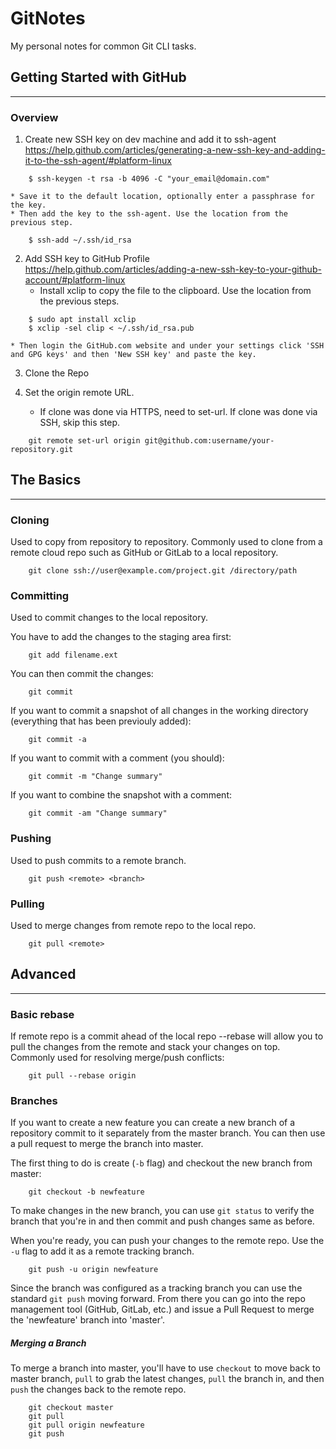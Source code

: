 # GitNotes

My personal notes for common Git CLI tasks. 

## Getting Started with GitHub
---

### Overview
1. Create new SSH key on dev machine and add it to ssh-agent  
https://help.github.com/articles/generating-a-new-ssh-key-and-adding-it-to-the-ssh-agent/#platform-linux  
```
	$ ssh-keygen -t rsa -b 4096 -C "your_email@domain.com"
```

	* Save it to the default location, optionally enter a passphrase for the key.
	* Then add the key to the ssh-agent. Use the location from the previous step.

```
	$ ssh-add ~/.ssh/id_rsa
```

2. Add SSH key to GitHub Profile  
https://help.github.com/articles/adding-a-new-ssh-key-to-your-github-account/#platform-linux  
	* Install xclip to copy the file to the clipboard. Use the location from the previous steps.

```
	$ sudo apt install xclip
	$ xclip -sel clip < ~/.ssh/id_rsa.pub
```

	* Then login the GitHub.com website and under your settings click 'SSH and GPG keys' and then 'New SSH key' and paste the key.

3. Clone the Repo  

4. Set the origin remote URL.
	* If clone was done via HTTPS, need to set-url. If clone was done via SSH, skip this step.
	
```
	git remote set-url origin git@github.com:username/your-repository.git
```

## The Basics
---

### Cloning
Used to copy from repository to repository. Commonly used to clone from a remote cloud repo such as GitHub or GitLab to a local repository.
```
	git clone ssh://user@example.com/project.git /directory/path
```	
### Committing
Used to commit changes to the local repository.

You have to add the changes to the staging area first:
```
	git add filename.ext
```	
You can then commit the changes:
```
	git commit
```	
If you want to commit a snapshot of all changes in the working directory (everything that has been previouly added):
```
	git commit -a
```	
If you want to commit with a comment (you should):
```
	git commit -m "Change summary"
```	
If you want to combine the snapshot with a comment:
```
	git commit -am "Change summary"
```	
### Pushing
Used to push commits to a remote branch.
```
	git push <remote> <branch>
```	
### Pulling
Used to merge changes from remote repo to the local repo.
```
	git pull <remote>
```
## Advanced
---

### Basic rebase
If remote repo is a commit ahead of the local repo --rebase will allow you to pull the changes from the remote and stack your changes on top. Commonly used for resolving merge/push conflicts:
```
	git pull --rebase origin
```	
### Branches
If you want to create a new feature you can create a new branch of a repository commit to it separately from the master branch. You can then use a pull request to merge the branch into master.

The first thing to do is create (`-b` flag) and checkout the new branch from master:
```
	git checkout -b newfeature
```	
To make changes in the new branch, you can use `git status` to verify the branch that you're in and then commit and push changes same as before.

When you're ready, you can push your changes to the remote repo. Use the `-u` flag to add it as a remote tracking branch.
```
	git push -u origin newfeature
```	
Since the branch was configured as a tracking branch you can use the standard `git push` moving forward. From there you can go into the repo management tool (GitHub, GitLab, etc.) and issue a Pull Request to merge the 'newfeature' branch into 'master'.

##### Merging a Branch
To merge a branch into master, you'll have to use `checkout` to move back to master branch, `pull` to grab the latest changes, `pull` the branch in, and then `push` the changes back to the remote repo.
```
	git checkout master
	git pull
	git pull origin newfeature
	git push
```	
